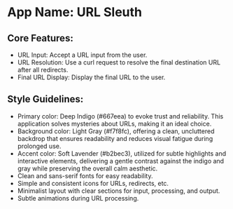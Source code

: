 # **App Name**: URL Sleuth

## Core Features:

- URL Input: Accept a URL input from the user.
- URL Resolution: Use a curl request to resolve the final destination URL after all redirects.
- Final URL Display: Display the final URL to the user.

## Style Guidelines:

- Primary color: Deep Indigo (#667eea) to evoke trust and reliability. This application solves mysteries about URLs, making it an ideal choice.
- Background color: Light Gray (#f7f8fc), offering a clean, uncluttered backdrop that ensures readability and reduces visual fatigue during prolonged use.
- Accent color: Soft Lavender (#b2bec3), utilized for subtle highlights and interactive elements, delivering a gentle contrast against the indigo and gray while preserving the overall calm aesthetic.
- Clean and sans-serif fonts for easy readability.
- Simple and consistent icons for URLs, redirects, etc.
- Minimalist layout with clear sections for input, processing, and output.
- Subtle animations during URL processing.